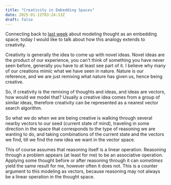 ```yaml
---
title: "Creativity in Embedding Spaces"
date: 2025-01-12T03:24:13Z
draft: false
---
```


Connecting back to [last week](../thought-embedding-space/index.md) about modeling thought as an embedding space; today I would
like to talk about how this analogy extends to creativity.

Creativity is generally the idea to come up with novel ideas. Novel ideas are the product of our experience, you can't think of something you have never seen before, 
generally you have to at least see part of it. I believe why many of our creations mimic what we have seen in nature. Nature is our reference, and we are just remixing
what nature has given us, hence being creative.

So, if creativity is the remixing of thoughts and ideas, and ideas are vectors, how would we model that? Usually a creative idea comes from a group of similar ideas, therefore creativity
can be represented as a nearest vector search algorithm.

So what we do when we are being creative is walking through several nearby vectors to our seed (current state of mind), traveling in some direction in the space that corresponds to 
the type of reasoning we are wanting to do, and taking combinations of the current state and the vectors we find, till we find the new idea we want in the vector space.

This of course assumes that reasoning itself is a linear operation. Reasoning through a problem appears (at least for me) to be an associative operation.
Applying some thought before or after reasoning through it can *sometimes* yield the same result for me, however often it does not.
This is a counter argument to this modeling as vectors, because reasoning may not always be a linear operation in the thought space.

